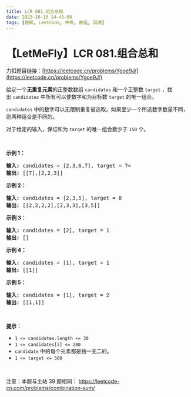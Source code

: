 ```yaml
---
title: LCR 081.组合总和
date: 2023-10-10 14-43-09
tags: [题解, LeetCode, 中等, 数组, 回溯]
---
```


# 【LetMeFly】LCR 081.组合总和

力扣题目链接：[https://leetcode.cn/problems/Ygoe9J/](https://leetcode.cn/problems/Ygoe9J/)

<p>给定一个<strong>无重复元素</strong>的正整数数组&nbsp;<code>candidates</code>&nbsp;和一个正整数&nbsp;<code>target</code>&nbsp;，找出&nbsp;<code>candidates</code>&nbsp;中所有可以使数字和为目标数&nbsp;<code>target</code>&nbsp;的唯一组合。</p>

<p><code>candidates</code>&nbsp;中的数字可以无限制重复被选取。如果至少一个所选数字数量不同，则两种组合是不同的。&nbsp;</p>

<p>对于给定的输入，保证和为&nbsp;<code>target</code> 的唯一组合数少于 <code>150</code> 个。</p>

<p>&nbsp;</p>

<p><strong>示例 1：</strong></p>

<pre>
<strong>输入: </strong>candidates = [2,3,6,7], target = 7&lt;
<strong>输出: </strong>[[7],[2,2,3]]
</pre>

<p><strong>示例 2：</strong></p>

<pre>
<strong>输入: </strong>candidates = [2,3,5], target = 8
<strong>输出: </strong>[[2,2,2,2],[2,3,3],[3,5]]</pre>

<p><strong>示例 3：</strong></p>

<pre>
<strong>输入: </strong>candidates = [2], target = 1
<strong>输出: </strong>[]
</pre>

<p><strong>示例 4：</strong></p>

<pre>
<strong>输入: </strong>candidates = [1], target = 1
<strong>输出: </strong>[[1]]
</pre>

<p><strong>示例 5：</strong></p>

<pre>
<strong>输入: </strong>candidates = [1], target = 2
<strong>输出: </strong>[[1,1]]
</pre>

<p>&nbsp;</p>

<p><strong>提示：</strong></p>

<ul>
	<li><code>1 &lt;= candidates.length &lt;= 30</code></li>
	<li><code>1 &lt;= candidates[i] &lt;= 200</code></li>
	<li><code>candidate</code> 中的每个元素都是独一无二的。</li>
	<li><code>1 &lt;= target &lt;= 500</code></li>
</ul>

<p>&nbsp;</p>

<p><meta charset="UTF-8" />注意：本题与主站 39&nbsp;题相同：&nbsp;<a href="https://leetcode-cn.com/problems/combination-sum/">https://leetcode-cn.com/problems/combination-sum/</a></p>


    